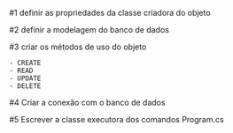 #1 definir as propriedades da classe criadora do objeto

#2 definir a modelagem do banco de dados

#3 criar os métodos de uso do objeto

    - CREATE
    - READ
    - UPDATE
    - DELETE

#4 Criar a conexão com o banco de dados

#5 Escrever a classe executora dos comandos Program.cs

